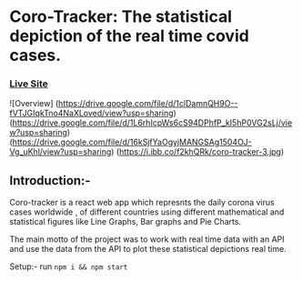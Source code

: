 # Coro-Tracker: The statistical depiction of the real time covid cases.
### [Live Site](https://coro-tracker.netlify.app/)

![Overview] (https://drive.google.com/file/d/1clDamnQH9O--fVTJGIqkTno4NaXLoved/view?usp=sharing)
(https://drive.google.com/file/d/1L6rhIcpWs6cS94DPhfP_kI5hP0VG2sLj/view?usp=sharing)
(https://drive.google.com/file/d/16kSjfYaOgyjMANGSAg1504OJ-Vg_uKhl/view?usp=sharing)
(https://i.ibb.co/f2khQRk/coro-tracker-3.jpg)

## Introduction:-

Coro-tracker is a react web app which represnts the daily corona virus cases worldwide , of different countries using different mathematical and statistical figures like Line Graphs, Bar graphs and Pie Charts.

The main motto of the project was to work with real time data with an API and use the data from the API to plot these statistical depictions real time.

Setup:-
run ``` npm i && npm start ```
